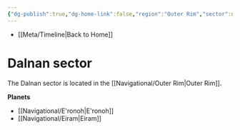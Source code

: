 ```yaml
---
{"dg-publish":true,"dg-home-link":false,"region":"Outer Rim","sector":null,"system":null,"grid":null,"aliases":[],"tags":["map","outerrim","sector"],"permalink":"/navigational/dalnan-sector/","dgHomeLink":false,"dgPassFrontmatter":true}
---
```


- [[Meta/Timeline\|Back to Home]]

# Dalnan sector
The Dalnan sector is located in the [[Navigational/Outer Rim\|Outer Rim]].

**Planets**
- [[Navigational/E'ronoh\|E'ronoh]]
- [[Navigational/Eiram\|Eiram]]
